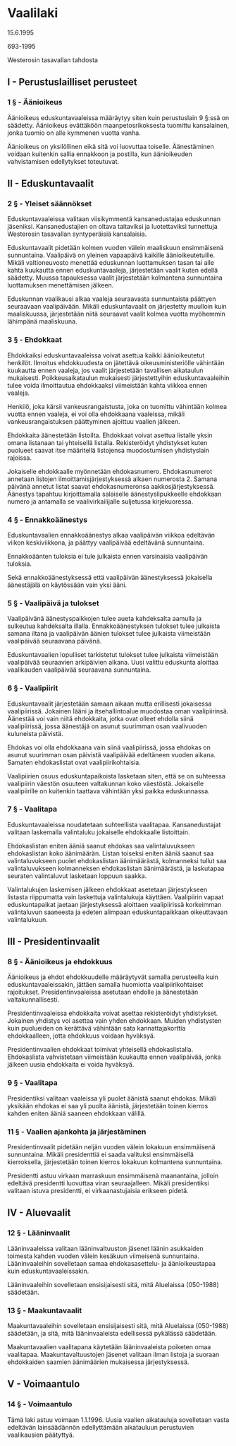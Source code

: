 
# Vaalilaki

15.6.1995

693-1995

Westerosin tasavallan tahdosta

## I - Perustuslailliset perusteet

### 1  § - Äänioikeus

Äänioikeus eduskuntavaaleissa määräytyy siten kuin perustuslain 9 §:ssä on
säädetty. Äänioikeus evättäköön maanpetosrikoksesta tuomittu kansalainen,
jonka tuomio on alle kymmenen vuotta vanha.

Äänioikeus on yksilöllinen eikä sitä voi luovuttaa toiselle. Äänestäminen
voidaan kuitenkin sallia ennakkoon ja postilla, kun äänioikeuden
vahvistamisen edellytykset toteutuvat.

## II - Eduskuntavaalit

### 2 § - Yleiset säännökset

Eduskuntavaaleissa valitaan viisikymmentä kansanedustajaa eduskunnan
jäseniksi. Kansanedustajien on oltava taitaviksi ja luotettaviksi tunnettuja
Westerosin tasavallan syntyperäisiä kansalaisia.

Eduskuntavaalit pidetään kolmen vuoden välein maaliskuun ensimmäisenä
sunnuntaina. Vaalipäivä on yleinen vapaapäivä kaikille äänioikeutetuille.
Mikäli valtioneuvosto menettää eduskunnan luottamuksen tasan tai alle
kahta kuukautta ennen eduskuntavaaleja, järjestetään vaalit kuten edellä
säädetty. Muussa tapauksessa vaalit järjestetään kolmantena sunnuntaina
luottamuksen menettämisen jälkeen.

Eduskunnan vaalikausi alkaa vaaleja seuraavasta sunnuntaista päättyen
seuraavaan vaalipäivään. Mikäli eduskuntavaalit on järjestetty muulloin
kuin maaliskuussa, järjestetään niitä seuraavat vaalit kolmea vuotta
myöhemmin lähimpänä maaliskuuna.

### 3 § - Ehdokkaat

Ehdokkaiksi eduskuntavaaleissa voivat asettua kaikki äänioikeutetut
henkilöt. Ilmoitus ehdokkuudesta on jätettävä oikeusministeriölle vähintään
kuukautta ennen vaaleja, jos vaalit järjestetään tavallisen aikataulun
mukaisesti. Poikkeusaikataulun mukaisesti järjestettyihin eduskuntavaaleihin
tulee voida ilmoittautua ehdokkaaksi viimeistään kahta viikkoa ennen
vaaleja.

Henkilö, joka kärsii vankeusrangaistusta, joka on tuomittu vähintään kolmea
vuotta ennen vaaleja, ei voi olla ehdokkaana vaaleissa, mikäli
vankeusrangaistuksen päättyminen ajoittuu vaalien jälkeen.

Ehdokkaita äänestetään listoilta. Ehdokkaat voivat asettua listalle yksin omana listanaan tai yhteisellä
listalla. Rekisteröidyt yhdistykset kuten puolueet saavat itse määritellä
listojensa muodostumisen yhdistyslain rajoissa.

Jokaiselle ehdokkaalle myönnetään ehdokasnumero. Ehdokasnumerot annetaan
listojen ilmoittamisjärjestyksessä alkaen numerosta 2. Samana päivänä
annetut listat saavat ehdokasnumeronsa aakkosjärjestyksessä. Äänestys
tapahtuu kirjoittamalla salaiselle äänestyslipukkeelle ehdokkaan numero ja
antamalla se vaalivirkailijalle suljetussa kirjekuoressa.

### 4 § - Ennakkoäänestys

Eduskuntavaalien ennakkoäänestys alkaa vaalipäivän viikkoa edeltävän viikon
keskiviikkona, ja päättyy vaalipäivää edeltävänä sunnuntaina.

Ennakkoäänten tuloksia ei tule julkaista ennen varsinaisia vaalipäivän
tuloksia.

Sekä ennakkoäänestyksessä että vaalipäivän äänestyksessä jokaisella
äänestäjälä on käytössään vain yksi ääni.

### 5 § - Vaalipäivä ja tulokset

Vaalipäivänä äänestyspaikkojen tulee aueta kahdeksalta aamulla ja sulkeutua
kahdeksalta illalla. Ennakkoäänestyksen tulokset tulee julkaista samana
iltana ja vaalipäivän äänien tulokset tulee julkaista viimeistään
vaalipäivää seuraavana päivänä.

Eduskuntavaalien lopulliset tarkistetut tulokset tulee julkaista viimeistään
vaalipäivää seuraavien arkipäivien aikana. Uusi valittu eduskunta aloittaa
vaalikauden vaalipäivää seuraavana sunnuntaina.

### 6 § - Vaalipiirit

Eduskuntavaalit järjestetään samaan aikaan mutta erillisesti jokaisessa
vaalipiirissä. Jokainen lääni ja itsehallintoalue muodostaa oman
vaalipiirinsä. Äänestää voi vain niitä ehdokkaita, jotka ovat olleet ehdolla
siinä vaalipiirissä, jossa äänestäjä on asunut suurimman osan vaalivuoden
kuluneista päivistä.

Ehdokas voi olla ehdokkaana vain siinä vaalipiirissä, jossa ehdokas on
asunut suurimman osan päivistä vaalipäivää edeltäneen vuoden aikana. Samaten
ehdokaslistat ovat vaalipiirikohtaisia.

Vaalipiirien osuus eduskuntapaikoista lasketaan siten, että se on suhteessa
vaalipiirin väestön osuuteen valtakunnan koko väestöstä. Jokaiselle
vaalipiirille on kuitenkin taattava vähintään yksi paikka eduskunnassa.

### 7 § - Vaalitapa

Eduskuntavaaleissa noudatetaan suhteellista vaalitapaa. Kansanedustajat
valitaan laskemalla valintaluku jokaiselle ehdokkaalle listoittain.

Ehdokaslistan eniten ääniä saanut ehdokas saa valintaluvukseen ehdokaslistan
koko äänimäärän. Listan toiseksi eniten ääniä saanut saa valintaluvukseen
puolet ehdokaslistan äänimäärästä, kolmanneksi tullut saa valintaluvukseen
kolmanneksen ehdokaslistan äänimäärästä, ja laskutapaa seuraten valintaluvut
lasketaan loppuun saakka.

Valintalukujen laskemisen jälkeen ehdokkaat asetetaan järjestykseen listasta
riippumatta vain laskettuja valintalukuja käyttäen. Vaalipiirin vapaat
eduskuntapaikat jaetaan järjestyksessä aloittaen vaalipiirissä korkeimman
valintaluvun saaneesta ja edeten alimpaan eduskuntapaikkaan oikeuttavaan
valintalukuun.

## III - Presidentinvaalit

### 8 § - Äänioikeus ja ehdokkuus

Äänioikeus ja ehdot ehdokkuudelle määräytyvät samalla perusteella kuin
eduskuntavaaleissakin, jättäen samalla huomiotta vaalipiirikohtaiset
rajoitukset. Presidentinvaaleissa asetutaan ehdolle ja äänestetään
valtakunnallisesti.

Presidentinvaaleissa ehdokkaita voivat asettaa rekisteröidyt yhdistykset.
Jokainen yhdistys voi asettaa vain yhden ehdokkaan. Muiden yhdistysten kuin
puolueiden on kerättävä vähintään sata kannattajakorttia ehdokkaalleen,
jotta ehdokkuus voidaan hyväksyä.

Presidentinvaalien ehdokkaat toimivat yhteisellä ehdokaslistalla.
Ehdokaslista vahvistetaan viimeistään kuukautta ennen vaalipäivää, jonka
jälkeen uusia ehdokkaita ei voida hyväksyä.

### 9 § - Vaalitapa

Presidentiksi valitaan vaaleissa yli puolet äänistä saanut ehdokas. Mikäli
yksikään ehdokas ei saa yli puolta äänistä, järjestetään toinen kierros
kahden eniten ääniä saaneen ehdokkaan välillä.

### 11 § - Vaalien ajankohta ja järjestäminen

Presidentinvaalit pidetään neljän vuoden välein lokakuun ensimmäisenä
sunnuntaina. Mikäli presidenttiä ei saada valituksi ensimmäisellä
kierroksella, järjestetään toinen kierros lokakuun kolmantena sunnuntaina.

Presidentti astuu virkaan marraskuun ensimmäisenä maanantaina, jolloin
edeltävä presidentti luovuttaa viran seuraajalleen. Mikäli presidentiksi
valitaan istuva presidentti, ei virkaanastujaisia erikseen pidetä.

## IV - Aluevaalit

### 12 § - Lääninvaalit

Lääninvaaleissa valitaan lääninvaltuuston jäsenet läänin asukkaiden toimesta
kahden vuoden välein kesäkuun viimeisenä sunnuntaina. Lääninvaaleihin
sovelletaan samaa ehdokasasettelu- ja äänioikeustapaa kuin
eduskuntavaaleissakin.

Lääninvaaleihin sovelletaan ensisijaisesti sitä, mitä Aluelaissa (050-1988)
säädetään.

### 13 § - Maakuntavaalit

Maakuntavaaleihin sovelletaan ensisijaisesti sitä, mitä Aluelaissa
(050-1988) säädetään, ja sitä, mitä lääninvaaleista edellisessä pykälässä
säädetään.

Maakuntavaalien vaalitapana käytetään lääninvaaleista poiketen omaa
vaalitapaa. Maakuntavaltuustojen jäsenet valitaan ilman listoja ja suoraan
ehdokkaiden saamien äänimäärien mukaisessa järjestyksessä.

## V - Voimaantulo

### 14 § - Voimaantulo

Tämä laki astuu voimaan 1.1.1996. Uusia vaalien aikatauluja sovelletaan
vasta edeltävän lainsäädännön edellyttämään aikatauluun perustuvien
vaalikausien päätyttyä.